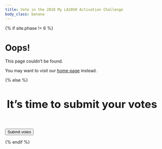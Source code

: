 ```yaml
---
title: Vote in the 2018 My LA2050 Activation Challenge
body_class: banana
---
```


{% if site.phase != 6 %}

# Oops!

<div class="introduction" markdown="1">
This page couldn’t be found.

You may want to visit our [home page](/) instead.
</div>

{% else %}

<div class="introduction">

<h2 style="max-width: none; text-align: center; font-size: 2.5em;" id="headline">It’s time to submit your votes</h2>

<p id="message" style="visibility: hidden">We couldn’t confirm your votes. <a href="{{ site.vote_url }}">Please try voting again</a>.</p>
<p><small id="message-details"></small></p>

<form name="vote_authenticated" action="/vote/survey/" method="post" data-netlify="true">

<input type="hidden" name="learn" />
<input type="hidden" name="create" />
<input type="hidden" name="play" />
<input type="hidden" name="connect" />
<input type="hidden" name="live" />

<input type="hidden" name="email" />
<input type="hidden" name="telephone" />
<input type="hidden" name="social_network" />

<input type="hidden" name="zip" />
<input type="hidden" name="subscribe_email_list" />

<input type="hidden" name="auth_sub" />
<input type="hidden" name="browser_unique_id" />
<input type="hidden" name="browser_user_agent" />

<p class="action"><button type="submit">Submit votes</button></p>

</form>

<style>
.promotion {
  display: none
}
</style>

</div>

<script>
  // http://stackoverflow.com/questions/901115/how-can-i-get-query-string-values-in-javascript#answer-901144
  function getParameterByName(name, url) {
    if (!url) url = window.location.href
    name = name.replace(/[\[\]]/g, "\\$&")
    var regex = new RegExp("[?&]" + name + "(=([^&#]*)|&|#|$)"),
    results = regex.exec(url)
    if (!results) return null
    if (!results[2]) return ''
    return decodeURIComponent(results[2].replace(/\+/g, " "))
  }

  var form = document.querySelector('form')
  var button = form.querySelector('button')

  var fieldNames = ['learn', 'create', 'play', 'connect', 'live']
  var nextValue
  for (var index = 0; index < fieldNames.length; index++) {
    nextValue = getParameterByName(fieldNames[index])
    if (nextValue) {
      form.querySelector('input[name="' + fieldNames[index] + '"]').value = nextValue
    }
  }
  form.querySelector('input[name="email"]').value = getParameterByName('email')
  form.querySelector('input[name="telephone"]').value = getParameterByName('telephone')
  form.querySelector('input[name="social_network"]').value = getParameterByName('social_network')

  form.querySelector('input[name="zip"]').value = getParameterByName('zip')
  form.querySelector('input[name="subscribe_email_list"]').value = getParameterByName('subscribe_email_list')

  form.querySelector('input[name="browser_user_agent"]').value = navigator.userAgent

  // https://developer.mozilla.org/en-US/docs/Web/JavaScript/Reference/Global_Objects/Math/random
  function getRandomInt(min, max) {
    min = Math.ceil(min)
    max = Math.floor(max)
    return Math.floor(Math.random() * (max - min)) + min; //The maximum is exclusive and the minimum is inclusive
  }

  function getUniqueID() {
    // https://stackoverflow.com/questions/1117584/generating-guids-in-ruby#answer-1126031
    // https://gist.github.com/emacip/b28ba7e9203a38d440e23c38586c303d
    // >> rand(36**8).to_s(36)
    // => "uur0cj2h"
    return getRandomInt(0, Math.pow(36, 8)).toString(36)
  }

  var uniqueID = 'unknown'
  try {
    if (!localStorage.getItem('browser_unique_id') || localStorage.getItem('browser_unique_id') === '') {
      uniqueID = getUniqueID()
      localStorage.setItem('browser_unique_id', uniqueID)
    }
    uniqueID = localStorage.getItem('browser_unique_id')
  } catch(e) {}

  form.querySelector('input[name="browser_unique_id"]').value = uniqueID
</script>


<script src="{{ site.auth0_js_url }}"></script>
<script>
  window.AUTH0_DOMAIN    = '{{ site.auth0_domain }}',
  window.AUTH0_CLIENT_ID = '{{ site.auth0_client_id }}'
</script>

<script>
  var webAuth = new auth0.WebAuth({
    domain: window.AUTH0_DOMAIN,
    clientID: window.AUTH0_CLIENT_ID,
  })
</script>

<script>
  function showSaveMessage(err) {
    document.getElementById('headline').textContent = 'Saving your votes…'
    button.style.visibility = 'hidden'
  }

  function showErrorMessage(message) {
    console.log('showErrorMessage')

    if (message === "`state` does not match.") message = "This error may happen if you switch to a different phone, computer, or web browser during the sign in process."

    if (message === "Wrong email or verification code.") message = "This email link has expired."

    document.getElementById('headline').textContent      = 'Oops! Something went wrong'
    document.getElementById('message').style.visibility = 'visible'
    document.getElementById('message-details').textContent = message

    form.action = '/vote/form/'
    form.method = 'get'
    // button.style.visibility = 'visible'
    // button.textContent = 'Start over'

    if (saveTimeout) clearTimeout(saveTimeout)
  }

  var saveTimeout
  function refreshTimeout() {
    if (saveTimeout) clearTimeout(saveTimeout)
    saveTimeout = setTimeout(function() {
      showErrorMessage('The sign in process timed out.')
    }, 5000)
  }

  function authenticate(authResult) {
    webAuth.client.userInfo(authResult.accessToken, function(err, user) {
      console.log('userInfo')

      if (err) {
        showErrorMessage(err.errorDescription)

        console.log('err')
        console.log(err)
        console.dir(err)

      } else {

        console.log('user')
        console.log(user)
        console.dir(user)

        form.querySelector('input[name="auth_sub"]').value = user.sub

        form.submit()
      }

    })
  }

  showSaveMessage()
  refreshTimeout()

  if (window.location.hash && window.location.hash != '') {
    console.log('window has a hash')

    webAuth.parseHash(window.location.hash, function(err, authResult) {
      console.log('parseHash completed')

      if (err) {
        console.log('an error occurred')

        showErrorMessage(err.errorDescription)

        console.log('err')
        console.log(err)
        console.dir(err)
  
        return
      } else {
        console.log('authResult')
        console.log(authResult)
        console.dir(authResult)

        authenticate(authResult)
      }
    })
  } else {
    showErrorMessage('The sign in process couldn’t start.')
  }
</script>

{% endif %}
